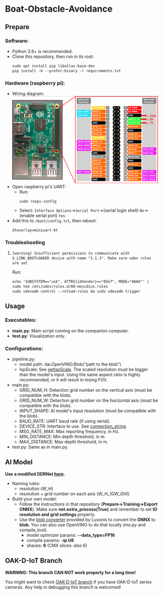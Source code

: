 # Boat-Obstacle-Avoidance
## Prepare
### Software:
- Python 3.9+ is recommended.
- Clone this repository, then run in its root:
    ```console
    sudo apt install pip libatlas-base-dev
    pip install -U --prefer-binary -r requirements.txt
    ```

### Hardware (raspberry pi):
- Wiring diagram:
![Wiring diagram](./doc/diagram.png)
- Open raspberry pi's UART:
    - Run:
        ```console
        sudo raspi-config
        ```
    - Select: `Interface Options`->`Serial Port`->(serial login shell) `No`->(enable serial port) `Yes`
- Add this to `/boot/config.txt`, then reboot:
    ```text
    dtoverlay=miniuart-bt
    ```

### Troubleshooting
1.  ```console
    [warning] Insufficient permissions to communicate with X_LINK_BOOTLOADER device with name "1.1.3". Make sure udev rules are set
    ```
    Run:
    ```console
    echo 'SUBSYSTEM=="usb", ATTRS{idVendor}=="03e7", MODE="0666"' | sudo tee /etc/udev/rules.d/80-movidius.rules
    sudo udevadm control --reload-rules && sudo udevadm trigger
    ```


## Usage
### Executables:
- **main.py**: Main script running on the companion computer.
- **test.py**: Visualization only.

### Configurations:
- pipeline.py:
    - model path: dai.OpenVINO.Blob("path to the blob")
    - IspScale: See [setIspScale](https://docs.luxonis.com/projects/api/en/latest/components/nodes/color_camera/#:~:text=setIspScale%28*,numerator%2C%20denominator%3E%20tuples). The scaled resolution must be bigger than the model's input. Using the same aspect ratio is highly recommended, or it will result in losing FOV.
- main.py:
    - GRID_NUM_H: Detection grid number on the vertical axis (must be compatible with the blob).
    - GRID_NUM_W: Detection grid number on the horizontal axis (must be compatible with the blob).
    - INPUT_SHAPE: AI model's input resolution (must be compatible with the blob).
    - BAUD_RATE: UART baud rate (if using serial).
    - DEVICE_STR: Interface to use. See [connection_string](https://mavlink.io/en/mavgen_python/#connection_string).
    - MSG_RATE_MAX: Max reporting frequency, in Hz.
    - MIN_DISTANCE: Min depth threshold, in m.
    - MAX_DISTANCE: Max depth threshold, in m.
- test.py: Same as in main.py.


## AI Model
**Use a modified DDRNet [here](https://github.com/Agent-Birkhoff/DDRNet).**
- Naming rules:
    - resolution (*W_H*)
    - resolution + grid number on each axis (*W_H_(GW_GH)*)
- Build your own model:
    - Follow the instructions in that repository (**Prepare->Training->Export ONNX**). Make sure **net.extra_process(True)** and remember to set **IO resolution and grid settings** properly.
    - Use the [blob converter](http://blobconverter.luxonis.com/) provided by Luxonis to convert the **ONNX** to **blob**. You can also use OpenVINO to do that locally (mo.py and compile_tool).
        - model optimizer params: **--data_type=FP16**
        - compile params: **-ip U8**
        - shaves: **6** (CMX slices: also 6)


## OAK-D-IoT Branch
**WARNING: This branch CAN NOT work properly for a long time!**

You might want to check [OAK-D-IoT branch](https://github.com/Agent-Birkhoff/Boat-Obstacle-Avoidance/tree/OAK-D-IoT) if you have OAK-D-IoT series cameras. Any help in debugging this branch is welcomed!
